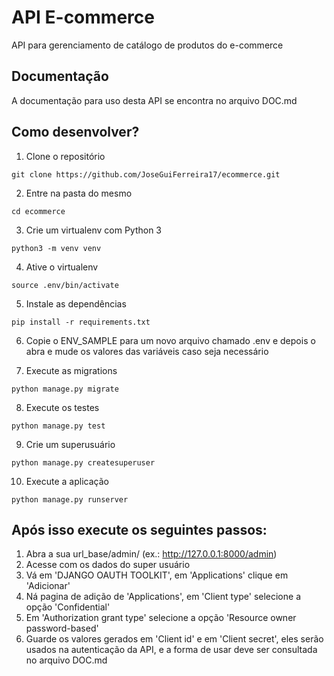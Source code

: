 # API E-commerce

API para gerenciamento de catálogo de produtos do e-commerce

## Documentação

A documentação para uso desta API se encontra no arquivo DOC.md

## Como desenvolver?

1. Clone o repositório
```console
git clone https://github.com/JoseGuiFerreira17/ecommerce.git
```
2. Entre na pasta do mesmo
```console
cd ecommerce
```
3. Crie um virtualenv com Python 3
```console
python3 -m venv venv
```
4. Ative o virtualenv
```console
source .env/bin/activate
```
5. Instale as dependências
```console
pip install -r requirements.txt
```
6. Copie o ENV_SAMPLE para um novo arquivo chamado .env e depois o abra e mude os valores das variáveis caso seja necessário

7. Execute as migrations
```console
python manage.py migrate
```
8. Execute os testes
```console
python manage.py test
```
9. Crie um superusuário
```console
python manage.py createsuperuser
```
10. Execute a aplicação
```console
python manage.py runserver
```


## Após isso execute os seguintes passos:
1. Abra a sua url_base/admin/ (ex.: http://127.0.0.1:8000/admin)
2. Acesse com os dados do super usuário
3. Vá em 'DJANGO OAUTH TOOLKIT', em 'Applications' clique em 'Adicionar'
4. Ná pagina de adição de 'Applications', em 'Client type' selecione a opção 'Confidential'
5. Em 'Authorization grant type' selecione a opção 'Resource owner password-based'
6. Guarde os valores gerados em 'Client id' e em 'Client secret', eles serão usados na autenticação da API, e a forma de usar deve ser consultada no arquivo DOC.md

